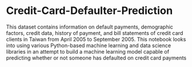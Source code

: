 # Credit-Card-Defaulter-Prediction
This dataset contains information on default payments, demographic factors, credit data, history of payment, and bill statements of credit card clients in Taiwan from April 2005 to September 2005. This notebook looks into using various Python-based machine learning and data science libraries in an attempt to build a machine learning model capable of predicting whether or not someone has defaulted on credit card payments
